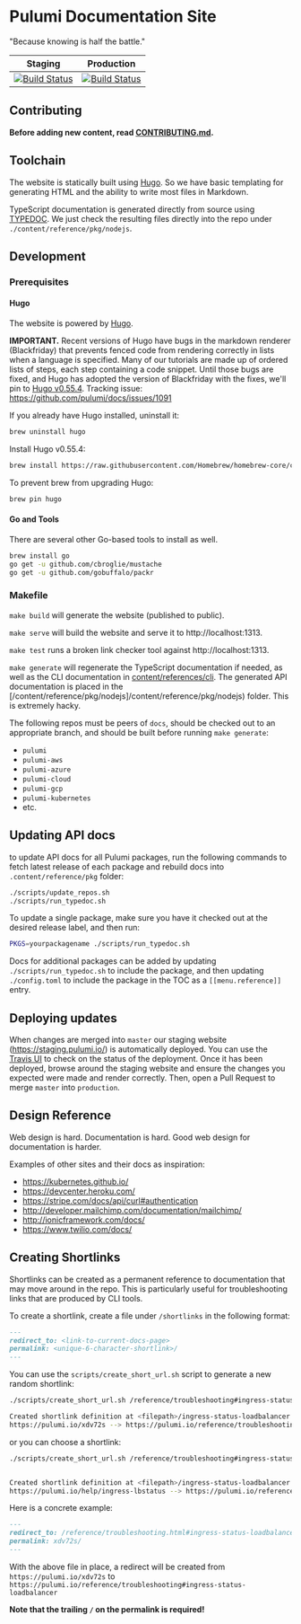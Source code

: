 # Pulumi Documentation Site

"Because knowing is half the battle."

| Staging | Production |
|---|---|
| [![Build Status](https://travis-ci.com/pulumi/docs.svg?token=eHg7Zp5zdDDJfTjY8ejq&branch=master)](https://travis-ci.com/pulumi/docs) | [![Build Status](https://travis-ci.com/pulumi/docs.svg?token=eHg7Zp5zdDDJfTjY8ejq&branch=production)](https://travis-ci.com/pulumi/docs) |

## Contributing

**Before adding new content, read [CONTRIBUTING.md](CONTRIBUTING.md).**

## Toolchain

The website is statically built using [Hugo](https://gohugo.io). So we have basic templating
for generating HTML and the ability to write most files in Markdown.

TypeScript documentation is generated directly from source using [TYPEDOC](http://typedoc.org/). We
just check the resulting files directly into the repo under `./content/reference/pkg/nodejs`.

## Development

### Prerequisites

#### Hugo

The website is powered by [Hugo](https://gohugo.io).

**IMPORTANT.** Recent versions of Hugo have bugs in the markdown renderer (Blackfriday) that prevents fenced code from rendering correctly in lists when a language is specified. Many of our tutorials are made up of ordered lists of steps, each step containing a code snippet. Until those bugs are fixed, and Hugo has adopted the version of Blackfriday with the fixes, we'll pin to [Hugo v0.55.4](https://github.com/gohugoio/hugo/releases/tag/v0.55.4). Tracking issue: https://github.com/pulumi/docs/issues/1091

If you already have Hugo installed, uninstall it:

```bash
brew uninstall hugo
```

Install Hugo v0.55.4:

```bash
brew install https://raw.githubusercontent.com/Homebrew/homebrew-core/cf3219506fd28f7133041b74761e8025418435a3/Formula/hugo.rb
```

To prevent brew from upgrading Hugo:

```bash
brew pin hugo
```

#### Go and Tools

There are several other Go-based tools to install as well.

```bash
brew install go
go get -u github.com/cbroglie/mustache
go get -u github.com/gobuffalo/packr
```

### Makefile

`make build` will generate the website (published to public).

`make serve` will build the website and serve it to http://localhost:1313.

`make test` runs a broken link checker tool against http://localhost:1313.

`make generate` will regenerate the TypeScript documentation if needed, as well as the CLI documentation in [content/references/cli](content/reference/cli). The generated API documentation is placed in the [/content/reference/pkg/nodejs]/content/reference/pkg/nodejs) folder. This is extremely hacky.

The following repos must be peers of `docs`, should be checked out to an appropriate branch, and should be built before running `make generate`:
- `pulumi`
- `pulumi-aws`
- `pulumi-azure`
- `pulumi-cloud`
- `pulumi-gcp`
- `pulumi-kubernetes`
- etc.

## Updating API docs

to update API docs for all Pulumi packages, run the following commands to fetch latest release of each package and rebuild docs into `.content/reference/pkg` folder:

```bash
./scripts/update_repos.sh
./scripts/run_typedoc.sh
```

To update a single package, make sure you have it checked out at the desired release label, and then run:

```bash
PKGS=yourpackagename ./scripts/run_typedoc.sh
```

Docs for additional packages can be added by updating `./scripts/run_typedoc.sh` to include the package, and then updating `./config.toml` to include the package in the TOC as a `[[menu.reference]]` entry.

## Deploying updates

When changes are merged into `master` our staging website (https://staging.pulumi.io/) is automatically deployed. You can use the [Travis UI](https://travis-ci.com/pulumi/docs) to check on the status of the deployment. Once it has been deployed, browse around the staging website and ensure the changes you expected were made and render correctly. Then, open a Pull Request to merge `master` into `production`.

## Design Reference

Web design is hard. Documentation is hard. Good web design for documentation is harder.

Examples of other sites and their docs as inspiration:

- https://kubernetes.github.io/
- https://devcenter.heroku.com/
- https://stripe.com/docs/api/curl#authentication
- http://developer.mailchimp.com/documentation/mailchimp/
- http://ionicframework.com/docs/
- https://www.twilio.com/docs/

## Creating Shortlinks

Shortlinks can be created as a permanent reference to documentation that may move around in the repo.
This is particularly useful for troubleshooting links that are produced by CLI tools.

To create a shortlink, create a file under `/shortlinks` in the following format:

```md
---
redirect_to: <link-to-current-docs-page>
permalink: <unique-6-character-shortlink>/
---
```

You can use the `scripts/create_short_url.sh` script to generate a new random shortlink:

```bash
./scripts/create_short_url.sh /reference/troubleshooting#ingress-status-loadbalancer ingress-status-loadbalancer

Created shortlink definition at <filepath>/ingress-status-loadbalancer.md
https://pulumi.io/xdv72s --> https://pulumi.io/reference/troubleshooting#ingress-status-loadbalancer
```

or you can choose a shortlink:

```bash
./scripts/create_short_url.sh /reference/troubleshooting#ingress-status-loadbalancer ingress-status-loadbalancer help/ingress-lbstaus


Created shortlink definition at <filepath>/ingress-status-loadbalancer.md
https://pulumi.io/help/ingress-lbstatus --> https://pulumi.io/reference/troubleshooting#ingress-status-loadbalancer
```

Here is a concrete example:

```md
---
redirect_to: /reference/troubleshooting.html#ingress-status-loadbalancer
permalink: xdv72s/
---
```

With the above file in place, a redirect will be created from `https://pulumi.io/xdv72s`
to `https://pulumi.io/reference/troubleshooting#ingress-status-loadbalancer`

**Note that the trailing `/` on the permalink is required!**
